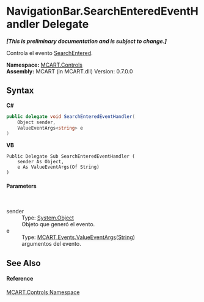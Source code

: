 # NavigationBar.SearchEnteredEventHandler Delegate
 _**\[This is preliminary documentation and is subject to change.\]**_

Controla el evento <a href="1677ac56-2519-42dc-2495-332fcd8881f1">SearchEntered</a>.

**Namespace:**&nbsp;<a href="1c9d7a8e-81d4-838a-f87d-7379b253b6ce">MCART.Controls</a><br />**Assembly:**&nbsp;MCART (in MCART.dll) Version: 0.7.0.0

## Syntax

**C#**<br />
``` C#
public delegate void SearchEnteredEventHandler(
	Object sender,
	ValueEventArgs<string> e
)
```

**VB**<br />
``` VB
Public Delegate Sub SearchEnteredEventHandler ( 
	sender As Object,
	e As ValueEventArgs(Of String)
)
```


#### Parameters
&nbsp;<dl><dt>sender</dt><dd>Type: <a href="http://msdn2.microsoft.com/es-es/library/e5kfa45b" target="_blank">System.Object</a><br />Objeto que generó el evento.</dd><dt>e</dt><dd>Type: <a href="99375f7a-b85c-b405-0819-7d2e3b04732b">MCART.Events.ValueEventArgs</a>(<a href="http://msdn2.microsoft.com/es-es/library/s1wwdcbf" target="_blank">String</a>)<br />argumentos del evento.</dd></dl>

## See Also


#### Reference
<a href="1c9d7a8e-81d4-838a-f87d-7379b253b6ce">MCART.Controls Namespace</a><br />